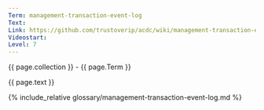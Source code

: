 ```yaml
---
Term: management-transaction-event-log
Text: 
Link: https://github.com/trustoverip/acdc/wiki/management-transaction-event-log.md
Videostart: 
Level: 7
---
```


{{ page.collection }} - {{ page.Term }}

   {{ page.text }}

{% include_relative glossary/management-transaction-event-log.md %}
